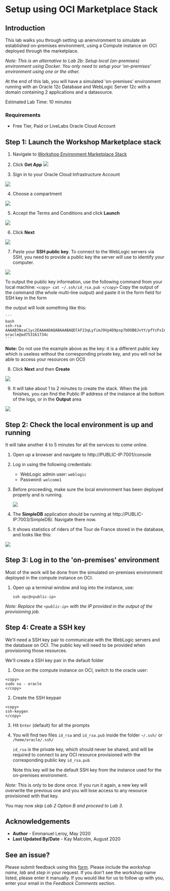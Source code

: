 # Setup using OCI Marketplace Stack

## Introduction 

This lab walks you through setting up anenvironment to simulate an established on-premises environment, using a Compute instance on OCI deployed through the marketplace. 

*Note: This is an alternative to Lab 2b: Setup local (on-premises) environment using Docker. You only need to setup your 'on-premises' environment using one or the other.*

At the end of this lab, you will have a simulated 'on-premises' environment running with an Oracle 12c Database and WebLogic Server 12c with a domain containing 2 applications and a datasource.

Estimated Lab Time:  10 minutes

### Requirements

- Free Tier, Paid or LiveLabs Oracle Cloud Account

## **Step 1:** Launch the Workshop Marketplace stack

1. Navigate to [Workshop Environment Marketplace Stack](https://cloudmarketplace.oracle.com/marketplace/listing/82173888)

2. Click **Get App**
  ![](images/get-app.png  " ")

3. Sign in to your Oracle Cloud Infrastructure Account

  ![](images/sign-in.png  " ")

4. Choose a compartment

  ![](images/wls-workshop-mp1.png  " ")

5. Accept the Terms and Conditions and click **Launch**

  ![](images/wls-workshop-mp2.png  " ")

6. Click **Next**

  ![](images/next.png " ")

7. Paste your **SSH public key**.  To connect to the WebLogic servers via SSH, you need to provide a public key the server will use to identify your computer.

  ![](images/ssh-key.png " ")

   To output the public key information, use the following command from your local machine:
    ```
    <copy>
    cat ~/.ssh/id_rsa.pub
    </copy>
    ```
   Copy the output of the command (the whole multi-line output) and paste it in the form field for SSH key in the form

   the output will look something like this:

    ```
    bash
    ssh-rsa AAAAB3NzaC1yc2EAAAADAQABAAABAQDlkF23qLyfimJ9Vp4D9psp7bDOB8JvtY/pfYzFxIA2E4v6or+XhvMW5RDhX9Ba54zQNNDLvwUhStdXKkiMXJtEQJarFn45pGy/lyUQKFJolAdHBrXJsg5XWn4DxCFeQUQe1szVfmwDLAktAS14r5g76h3CcA8Kk/cNVqevxVChyejuuOdtAMoriIC8uKV+535qPs/GMiu0zR9aW4w1VodL5eHnXjqdgp8Fr21dVUVQ6of+s/ws0zlQUwghrNguDUqlggzG2mpLBHExypxCrJYmsb05uYjjqVlC3YCatj4nJTIHKLCFiYVY/b8AFkqwXV9EYlja5bjTmunM847dcR8H oracle@ad753161734c
    ```
   **Note:** Do not use the example above as the key: it is a different public key which is useless without the corresponding private key, and you will not be able to access your resources on OCI)

8. Click **Next** and then **Create**

  ![](images/job-running.png  " ")

9. It will take about 1 to 2 minutes to create the stack. When the job finishes, you can find the Public IP address of the instance at the bottom of the logs, or in the **Output** area

  ![](images/job-output.png  " ")

## **Step 2:**  Check the local environment is up and running

It will take another 4 to 5 minutes for all the services to come online.

1. Open up a browser and navigate to http://PUBLIC-IP:7001/console
2. Log in using the following credentials: 
   - WebLogic admin user: `weblogic` 
   - Password: `welcome1`

3. Before proceeding, make sure the local environment has been deployed properly and is running. 

    ![](images/localhost-admin-console.png  " ")

4. The **SimpleDB** application should be running at http://PUBLIC-IP:7003/SimpleDB/.  Navigate there now.
5. It shows statistics of riders of the Tour de France stored in the database, and looks like this:

  ![](images/localhost-simpledb-app.png " ")

## **Step 3:** Log in to the 'on-premises' environment

Most of the work will be done from the simulated on-premises environment deployed in the compute instance on OCI.

1. Open up a terminal window and log into the instance, use:

    ```
    ssh opc@<public-ip>
    ```

*Note: Replace the `<public-ip>` with the IP provided in the output of the provisioning job.*

## **Step 4:** Create a SSH key

We'll need a SSH key pair to communicate with the WebLogic servers and the database on OCI. The public key will need to be provided when provisioning those resources. 

We'll create a SSH key pair in the default folder

1. Once on the compute instance on OCI, switch to the oracle user:

  ```
  <copy>
  sudo su - oracle
  </copy>
  ```

2. Create the SSH keypair

  ```
  <copy>
  ssh-keygen
  </copy>
  ```
3. Hit `Enter` (default) for all the prompts

4. You will find two files `id_rsa` and `id_rsa.pub` inside the folder `~/.ssh/` or `/home/oracle/.ssh/`

   `id_rsa` is the private key, which should never be shared, and will be required to connect to any OCI resource provisioned with the corresponding public key `id_rsa.pub`

   Note this key will be the default SSH key from the instance used for the on-premises environment.

*Note:* This is only to be done once. If you run it again, a new key will overwrite the previous one and you will lose access to any resource provisioned with that key.

You may now *skip Lab 2 Option B and proceed to Lab 3.*

## Acknowledgements

 - **Author** - Emmanuel Leroy, May 2020
 - **Last Updated By/Date** - Kay Malcolm, August 2020


## See an issue?
Please submit feedback using this [form](https://apexapps.oracle.com/pls/apex/f?p=133:1:::::P1_FEEDBACK:1). Please include the *workshop name*, *lab* and *step* in your request.  If you don't see the workshop name listed, please enter it manually. If you would like for us to follow up with you, enter your email in the *Feedback Comments* section.